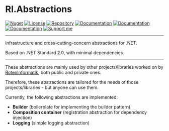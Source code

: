 # RI.Abstractions

[![Nuget](https://img.shields.io/nuget/v/RI.Abstractions.Common)](https://www.nuget.org/packages/RI.Abstractions.Common/) [![License](https://img.shields.io/github/license/RotenInformatik/AbstractionsDotNet)](LICENSE) [![Repository](https://img.shields.io/badge/repo-AbstractionsDotNet-lightgrey)](https://github.com/RotenInformatik/AbstractionsDotNet) [![Documentation](https://img.shields.io/badge/docs-Readme-yellowgreen)](README.md) [![Documentation](https://img.shields.io/badge/docs-History-yellowgreen)](HISTORY.md) [![Documentation](https://img.shields.io/badge/docs-API-yellowgreen)](https://roteninformatik.github.io/AbstractionsDotNet/api/) [![Support me](https://img.shields.io/badge/support%20me-Ko--fi-ff69b4?logo=Ko-fi)](https://ko-fi.com/andreasroten)

---

Infrastructure and cross-cutting-concern abstractions for .NET.

Based on .NET Standard 2.0, with minimal dependencies.

---

These abstractions are mainly used by other projects/libraries worked on by [RotenInformatik](https://github.com/RotenInformatik/), both public and private ones.

Therefore, these abstractions are tailored for the needs of those projects/libraries - but anyone can use them.

Currently, the following abstractions are implemented:

* **Builder** (boilerplate for implementing the builder pattern)
* **Composition container** (registration abstraction for dependency injection)
* **Logging** (simple logging abstraction)
